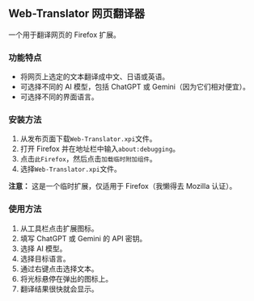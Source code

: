 ## Web-Translator 网页翻译器

一个用于翻译网页的 Firefox 扩展。

### 功能特点

- 将网页上选定的文本翻译成中文、日语或英语。
- 可选择不同的 AI 模型，包括 ChatGPT 或 Gemini（因为它们相对便宜）。
- 可选择不同的界面语言。

### 安装方法

1. 从发布页面下载`Web-Translator.xpi`文件。
2. 打开 Firefox 并在地址栏中输入`about:debugging`。
3. 点击`此Firefox`，然后点击`加载临时附加组件`。
4. 选择`Web-Translator.xpi`文件。

**注意：** 这是一个临时扩展，仅适用于 Firefox（我懒得去 Mozilla 认证）。

### 使用方法

1. 从工具栏点击扩展图标。
2. 填写 ChatGPT 或 Gemini 的 API 密钥。
3. 选择 AI 模型。
4. 选择目标语言。
5. 通过右键点击选择文本。
6. 将光标悬停在弹出的图标上。
7. 翻译结果很快就会显示。
